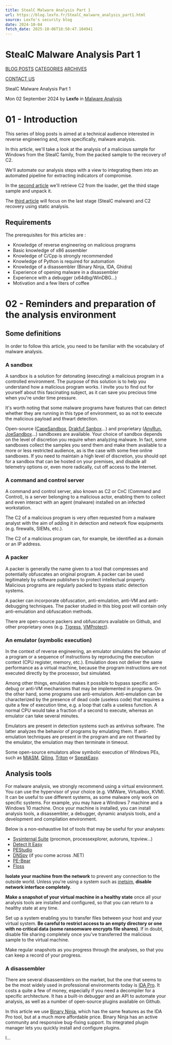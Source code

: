 ```yaml
---
title: StealC Malware Analysis Part 1
url: https://blog.lexfo.fr/StealC_malware_analysis_part1.html
source: Lexfo's security blog
date: 2024-10-04
fetch_date: 2025-10-06T18:50:47.104941
---
```


# StealC Malware Analysis Part 1

[BLOG POSTS](/index.html) [CATEGORIES](/categories.html) [ARCHIVES](/archives.html)

[CONTACT US](https://lexfo.fr/contact/)

StealC Malware Analysis Part 1

Mon 02 September 2024 by **Lexfo** in [Malware Analysis](category/malware-analysis.html)

# 01 - Introduction

This series of blog posts is aimed at a technical audience interested in reverse engineering and, more specifically, malware analysis.

In this article, we'll take a look at the analysis of a malicious sample for Windows from the StealC family, from the packed sample to the recovery of C2.

We'll automate our analysis steps with a view to integrating them into an automated pipeline for extracting indicators of compromise.

In the [second article](./StealC_malware_analysis_part2.html) we'll retrieve C2 from the loader, get the third stage sample and unpack it.

The [third article](./StealC_malware_analysis_part3.html) will focus on the last stage (StealC malware) and C2 recovery using static analysis.

## Requirements

The prerequisites for this articles are :

* Knowledge of reverse engineering on malicious programs
* Basic knowledge of x86 assembler
* Knowledge of C/Cpp is strongly recommended
* Knowledge of Python is required for automation
* Knowledge of a disassembler (Binary Ninja, IDA, Ghidra)
* Experience of opening malware in a disassembler
* Experience with a debugger (x64dbg/WinDBG...)
* Motivation and a few liters of coffee

# 02 - Reminders and preparation of the analysis environment

## Some definitions

In order to follow this article, you need to be familiar with the vocabulary of malware analysis.

### A sandbox

A sandbox is a solution for detonating (executing) a malicious program in a controlled environment. The purpose of this solution is to help you understand how a malicious program works. I invite you to find out for yourself about this fascinating subject, as it can save you precious time when you're under time pressure.

It's worth noting that some malware programs have features that can detect whether they are running in this type of environment, so as not to execute the malicious payload and thwart detection.

Open-source ([CapeSandbox](https://github.com/kevoreilly/CAPEv2), [Drakfuf Sanbox](https://github.com/CERT-Polska/drakvuf-sandbox)...) and proprietary ([AnyRun](https://any.run/), [JoeSandbox](https://www.joesandbox.com)...) sandboxes are available. Your choice of sandbox depends on the level of discretion you require when analyzing malware. In fact, some sandboxes collect the samples you send them and make them available to a more or less restricted audience, as is the case with some free online sandboxes. If you need to maintain a high level of discretion, you should opt for a sandbox that can be hosted on your premises, and disable all telemetry options or, even more radically, cut off access to the Internet.

### A command and control server

A command and control server, also known as C2 or CnC (Command and Control), is a server belonging to a malicious actor, enabling them to collect and even interact with an agent (malware) installed on an infected workstation.

The C2 of a malicious program is very often requested from a malware analyst with the aim of adding it in detection and network flow equipments (e.g. firewalls, SIEMs, etc.).

The C2 of a malicious program can, for example, be identified as a domain or an IP address.

### A packer

A packer is generally the name given to a tool that compresses and potentially obfuscates an original program. A packer can be used legitimately by software publishers to protect intellectual property. Malicious programs are regularly packed to bypass static detection systems.

A packer can incorporate obfuscation, anti-emulation, anti-VM and anti-debugging techniques. The packer studied in this blog post will contain only anti-emulation and obfuscation methods.

There are open-source packers and obfuscators available on Github, and other proprietary ones (e.g. [Tigress](https://tigress.wtf/), [VMProtect](https://vmpsoft.com/)).

### An emulator (symbolic execution)

In the context of reverse engineering, an emulator simulates the behavior of a program or a sequence of instructions by reproducing the execution context (CPU register, memory, etc.). Emulation does not deliver the same performance as a virtual machine, because the program instructions are not executed directly by the processor, but simulated.

Among other things, emulation makes it possible to bypass specific anti-debug or anti-VM mechanisms that may be implemented in programs. On the other hand, some programs use anti-emulation. Anti-emulation can be characterized by the presence of dead code (useless code) that requires a quite a few of execution time, e.g. a loop that calls a useless function. A normal CPU would take a fraction of a second to execute, whereas an emulator can take several minutes.

Emulators are present in detection systems such as antivirus software. The latter analyzes the behavior of programs by emulating them. If anti-emulation techniques are present in the program and are not thwarted by the emulator, the emulation may then terminate in timeout.

Some open-source emulators allow symbolic execution of Windows PEs, such as [MIASM](https://github.com/cea-sec/miasm), [Qiling](https://github.com/qilingframework/qiling), [Triton](https://github.com/JonathanSalwan/Triton) or [SpeakEasy](https://github.com/mandiant/speakeasy).

## Analysis tools

For malware analysis, we strongly recommend using a virtual environment. You can use the hypervisor of your choice (e.g. VMWare, Virtualbox, KVM). It can be useful to use different systems, as some malware only work on specific systems. For example, you may have a Windows 7 machine and a Windows 10 machine. Once your machine is installed, you can install analysis tools, a disassembler, a debugger, dynamic analysis tools, and a development and compilation environment.

Below is a non-exhaustive list of tools that may be useful for your analyses:

* [Sysinternal Suite](https://learn.microsoft.com/fr-fr/sysinternals/downloads/sysinternals-suite) (procmon, processexplorer, autoruns, tcpview...)
* [Detect It Easy](https://github.com/horsicq/Detect-It-Easy)
* [PEStudio](https://www.winitor.com/download)
* [DNSpy](https://github.com/dnSpyEx/dnSpy) (if you come across .NET)
* [PE-Bear](https://github.com/hasherezade/pe-bear)
* [Floss](https://github.com/mandiant/flare-floss)

**Isolate your machine from the network** to prevent any connection to the outside world. Unless you're using a system such as [inetsim](https://www.inetsim.org/), **disable network interface completely**.

**Make a snapshot of your virtual machine in a healthy state** once all your analysis tools are installed and configured, so that you can return to a healthy state at any time.

Set up a system enabling you to transfer files between your host and your virtual system. **Be careful to restrict access to an empty directory or one with no critical data (some ransomware encrypts file shares)**. If in doubt, disable file sharing completely once you've transferred the malicious sample to the virtual machine.

Make regular snapshots as you progress through the analyses, so that you can keep a record of your progress.

### A disassembler

There are several disassemblers on the market, but the one that seems to be the most widely used in professional environments today is [IDA Pro](https://hex-rays.com/ida-pro/). It costs a quite a few of money, especially if you need a decompiler for a specific architecture. It has a built-in debugger and an API to automate your analysis, as well as a number of open-source plugins available on Github.

In this article we use [Binary Ninja](https://binary.ninja/), which has the same features as the IDA Pro tool, but at a much more affordable price. Binary Ninja has an active community and responsive bug-fixing support. Its integrated plugin manager lets you quickly install and configure plugins.

I...